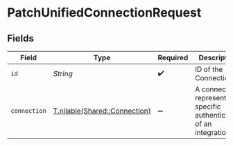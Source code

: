 # PatchUnifiedConnectionRequest


## Fields

| Field                                                                | Type                                                                 | Required                                                             | Description                                                          |
| -------------------------------------------------------------------- | -------------------------------------------------------------------- | -------------------------------------------------------------------- | -------------------------------------------------------------------- |
| `id`                                                                 | *String*                                                             | :heavy_check_mark:                                                   | ID of the Connection                                                 |
| `connection`                                                         | [T.nilable(Shared::Connection)](../../models/shared/connection.md)   | :heavy_minus_sign:                                                   | A connection represents a specific authentication of an integration. |